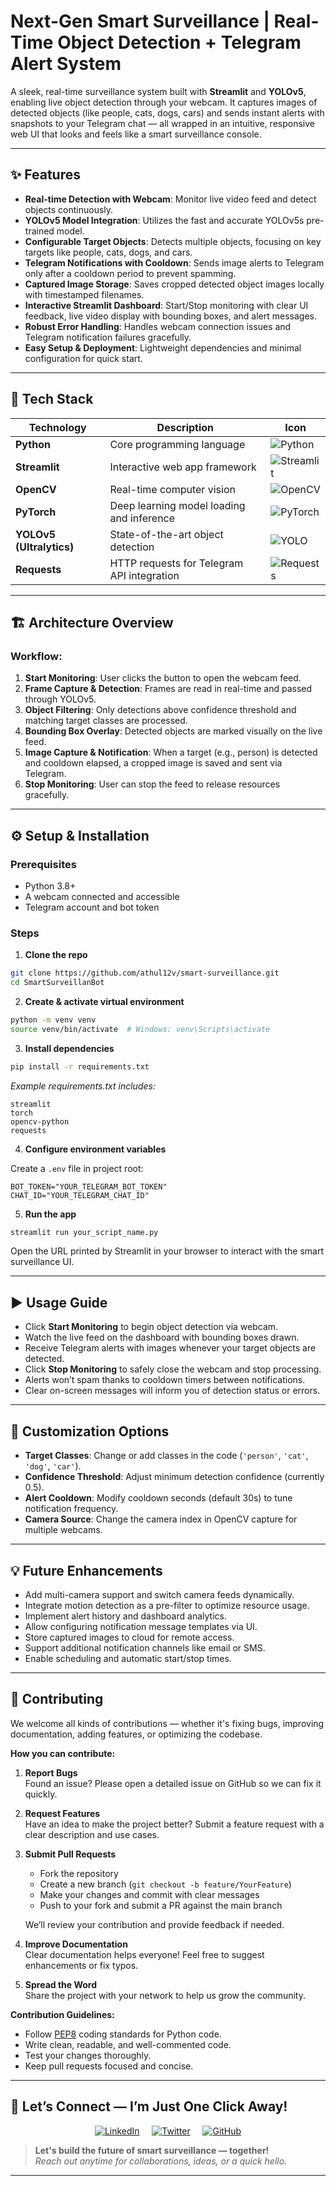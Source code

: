 # Next-Gen Smart Surveillance | Real-Time Object Detection + Telegram Alert System

A sleek, real-time surveillance system built with **Streamlit** and **YOLOv5**, enabling live object detection through your webcam. It captures images of detected objects (like people, cats, dogs, cars) and sends instant alerts with snapshots to your Telegram chat — all wrapped in an intuitive, responsive web UI that looks and feels like a smart surveillance console.

---

## ✨ Features

- **Real-time Detection with Webcam**: Monitor live video feed and detect objects continuously.
- **YOLOv5 Model Integration**: Utilizes the fast and accurate YOLOv5s pre-trained model.
- **Configurable Target Objects**: Detects multiple objects, focusing on key targets like people, cats, dogs, and cars.
- **Telegram Notifications with Cooldown**: Sends image alerts to Telegram only after a cooldown period to prevent spamming.
- **Captured Image Storage**: Saves cropped detected object images locally with timestamped filenames.
- **Interactive Streamlit Dashboard**: Start/Stop monitoring with clear UI feedback, live video display with bounding boxes, and alert messages.
- **Robust Error Handling**: Handles webcam connection issues and Telegram notification failures gracefully.
- **Easy Setup & Deployment**: Lightweight dependencies and minimal configuration for quick start.

---

## 🚀 Tech Stack

| Technology                | Description                                      | Icon                                   |
|--------------------------|-------------------------------------------------|----------------------------------------|
| **Python**               | Core programming language                        | ![Python](https://img.icons8.com/color/48/000000/python.png) |
| **Streamlit**            | Interactive web app framework                    | ![Streamlit](https://img.icons8.com/color/48/000000/streamlit.png) |
| **OpenCV**               | Real-time computer vision                        | ![OpenCV](https://img.icons8.com/color/48/000000/opencv.png) |
| **PyTorch**              | Deep learning model loading and inference       | ![PyTorch](https://img.icons8.com/color/48/000000/pytorch.png) |
| **YOLOv5 (Ultralytics)** | State-of-the-art object detection                | ![YOLO](https://img.icons8.com/color/48/000000/yolo.png) |
| **Requests**             | HTTP requests for Telegram API integration      | ![Requests](https://img.icons8.com/color/48/000000/api-settings.png) |

---

## 🏗️ Architecture Overview

### Workflow:

1. **Start Monitoring**: User clicks the button to open the webcam feed.
2. **Frame Capture & Detection**: Frames are read in real-time and passed through YOLOv5.
3. **Object Filtering**: Only detections above confidence threshold and matching target classes are processed.
4. **Bounding Box Overlay**: Detected objects are marked visually on the live feed.
5. **Image Capture & Notification**: When a target (e.g., person) is detected and cooldown elapsed, a cropped image is saved and sent via Telegram.
6. **Stop Monitoring**: User can stop the feed to release resources gracefully.

---

## ⚙️ Setup & Installation

### Prerequisites

- Python 3.8+
- A webcam connected and accessible
- Telegram account and bot token

### Steps

1. **Clone the repo**

```bash
git clone https://github.com/athul12v/smart-surveillance.git
cd SmartSurveillanBot
```

2. **Create & activate virtual environment**

```bash
python -m venv venv
source venv/bin/activate  # Windows: venv\Scripts\activate
```

3. **Install dependencies**

```bash
pip install -r requirements.txt
```

*Example requirements.txt includes:*

```
streamlit
torch
opencv-python
requests
```

4. **Configure environment variables**

Create a `.env` file in project root:

```env
BOT_TOKEN="YOUR_TELEGRAM_BOT_TOKEN"
CHAT_ID="YOUR_TELEGRAM_CHAT_ID"
```

5. **Run the app**

```bash
streamlit run your_script_name.py
```

Open the URL printed by Streamlit in your browser to interact with the smart surveillance UI.

---

## ▶️ Usage Guide

* Click **Start Monitoring** to begin object detection via webcam.
* Watch the live feed on the dashboard with bounding boxes drawn.
* Receive Telegram alerts with images whenever your target objects are detected.
* Click **Stop Monitoring** to safely close the webcam and stop processing.
* Alerts won’t spam thanks to cooldown timers between notifications.
* Clear on-screen messages will inform you of detection status or errors.

---

## 🔧 Customization Options

* **Target Classes**: Change or add classes in the code (`'person'`, `'cat'`, `'dog'`, `'car'`).
* **Confidence Threshold**: Adjust minimum detection confidence (currently 0.5).
* **Alert Cooldown**: Modify cooldown seconds (default 30s) to tune notification frequency.
* **Camera Source**: Change the camera index in OpenCV capture for multiple webcams.

---

## 💡 Future Enhancements

* Add multi-camera support and switch camera feeds dynamically.
* Integrate motion detection as a pre-filter to optimize resource usage.
* Implement alert history and dashboard analytics.
* Allow configuring notification message templates via UI.
* Store captured images to cloud for remote access.
* Support additional notification channels like email or SMS.
* Enable scheduling and automatic start/stop times.

---

## 🤝 Contributing

We welcome all kinds of contributions — whether it's fixing bugs, improving documentation, adding features, or optimizing the codebase.

**How you can contribute:**

1. **Report Bugs**  
   Found an issue? Please open a detailed issue on GitHub so we can fix it quickly.

2. **Request Features**  
   Have an idea to make the project better? Submit a feature request with a clear description and use cases.

3. **Submit Pull Requests**  
   - Fork the repository  
   - Create a new branch (`git checkout -b feature/YourFeature`)  
   - Make your changes and commit with clear messages  
   - Push to your fork and submit a PR against the main branch  
   
   We’ll review your contribution and provide feedback if needed.

4. **Improve Documentation**  
   Clear documentation helps everyone! Feel free to suggest enhancements or fix typos.

5. **Spread the Word**  
   Share the project with your network to help us grow the community.

**Contribution Guidelines:**

- Follow [PEP8](https://www.python.org/dev/peps/pep-0008/) coding standards for Python code.
- Write clean, readable, and well-commented code.
- Test your changes thoroughly.
- Keep pull requests focused and concise.
---

## 📱 Let’s Connect — I’m Just One Click Away!

<div align="center" style="margin-top: 10px; margin-bottom: 10px;">

[![LinkedIn](https://img.icons8.com/ios-filled/40/0077B5/linkedin.png)](https://www.linkedin.com/in/v-athul/) &nbsp;&nbsp;&nbsp;
[![Twitter](https://img.icons8.com/ios-filled/40/1DA1F2/twitter.png)](https://x.com/AthulViswanthan) &nbsp;&nbsp;&nbsp;
[![GitHub](https://img.icons8.com/ios-glyphs/40/000000/github.png)](https://github.com/athul12v)

</div>

> **Let's build the future of smart surveillance — together!**  
> _Reach out anytime for collaborations, ideas, or a quick hello._


---
